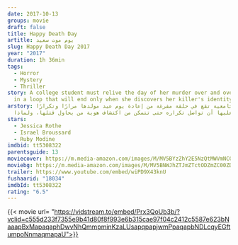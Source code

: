 ```yaml
---
date: 2017-10-13
groups: movie
draft: false
title: Happy Death Day
artitle: يوم موت سعيد
slug: Happy Death Day 2017
year: "2017"
duration: 1h 36min
tags:
  - Horror
  - Mystery
  - Thriller
story: A college student must relive the day of her murder over and over again,
  in a loop that will end only when she discovers her killer's identity.
arstory: طالبة جامعية تقع في حلقة مفرغة من إعادة يوم عيد مولدها مرارًا وتكرارًا،
  وعليها أن تواصل تكراره حتى تتمكن من اكتشاف هوية من يحاول قتلها، ولماذا.
stars:
  - Jessica Rothe
  - Israel Broussard
  - Ruby Modine
imdbid: tt5308322
parentsguide: 13
moviecover: https://m.media-amazon.com/images/M/MV5BYzZhY2E5NzQtMWVmNC00YmEzLTgxZDMtNjE2YmQ4ZTZiZGZjXkEyXkFqcGdeQXVyODQxMTI4MjM@._V1_FMjpg_UY808_.jpg
moviebg: https://m.media-amazon.com/images/M/MV5BNWJhZTJmZTctODZmZC00ZDY5LWIzNWItN2YwMDk0OGE1ZTYxXkEyXkFqcGdeQXVyMjI3NzE4MTM@._V1_SX1777_CR0,0,1777,888_AL_.jpg
trailer: https://www.youtube.com/embed/wiPD9X43knU
fushaarid: "18034"
imdbId: tt5308322
rating: "6.5"
---
```


{{< movie url= "https://vidstream.to/embed/Prx3QoUb3b/?vclid=c555d233f7355e9b41d80f8f993e6b315cae97f04c2412c5587e623bNaaapBxMapaqaphDwvNhQmmpminKzaLUsapqpapjwmPpaqapbNDLcqyEGftumpoNnmaqmapaU">}}
